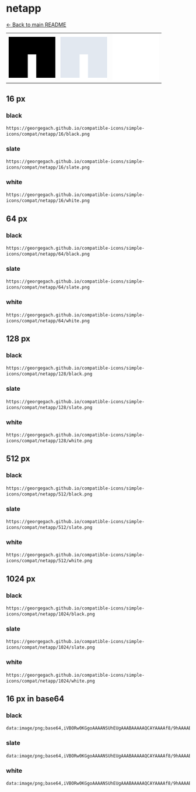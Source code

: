 # netapp

[← Back to main README](../../README.md)

<table><tr>
  <td><img src="./128/black.png" width="128" alt="netapp black icon" /></td>
  <td><img src="./128/slate.png" width="128" alt="netapp slate icon" /></td>
  <td><img src="./128/white.png" width="128" alt="netapp white icon" /></td>
</tr></table>

## 16 px

### black
```
https://georgegach.github.io/compatible-icons/simple-icons/compat/netapp/16/black.png
```

### slate
```
https://georgegach.github.io/compatible-icons/simple-icons/compat/netapp/16/slate.png
```

### white
```
https://georgegach.github.io/compatible-icons/simple-icons/compat/netapp/16/white.png
```

## 64 px

### black
```
https://georgegach.github.io/compatible-icons/simple-icons/compat/netapp/64/black.png
```

### slate
```
https://georgegach.github.io/compatible-icons/simple-icons/compat/netapp/64/slate.png
```

### white
```
https://georgegach.github.io/compatible-icons/simple-icons/compat/netapp/64/white.png
```

## 128 px

### black
```
https://georgegach.github.io/compatible-icons/simple-icons/compat/netapp/128/black.png
```

### slate
```
https://georgegach.github.io/compatible-icons/simple-icons/compat/netapp/128/slate.png
```

### white
```
https://georgegach.github.io/compatible-icons/simple-icons/compat/netapp/128/white.png
```

## 512 px

### black
```
https://georgegach.github.io/compatible-icons/simple-icons/compat/netapp/512/black.png
```

### slate
```
https://georgegach.github.io/compatible-icons/simple-icons/compat/netapp/512/slate.png
```

### white
```
https://georgegach.github.io/compatible-icons/simple-icons/compat/netapp/512/white.png
```

## 1024 px

### black
```
https://georgegach.github.io/compatible-icons/simple-icons/compat/netapp/1024/black.png
```

### slate
```
https://georgegach.github.io/compatible-icons/simple-icons/compat/netapp/1024/slate.png
```

### white
```
https://georgegach.github.io/compatible-icons/simple-icons/compat/netapp/1024/white.png
```

## 16 px in base64

### black
```
data:image/png;base64,iVBORw0KGgoAAAANSUhEUgAAABAAAAAQCAYAAAAf8/9hAAAABmJLR0QA/wD/AP+gvaeTAAAAY0lEQVQ4je3TOwqAQAwE0OcHwQt4/8qrCaK1IogWWoiyFm6hhYFAQmaGISRERoIOw0N+mWCJcZDGkL8hkN/MWkx7XaAKAZdA1gdMHcK9v4NfYLuD3vWZMoyHfkSD+YQrYw1YAam7GAzw83+xAAAAAElFTkSuQmCC
```

### slate
```
data:image/png;base64,iVBORw0KGgoAAAANSUhEUgAAABAAAAAQCAYAAAAf8/9hAAAABmJLR0QA/wD/AP+gvaeTAAAAeElEQVQ4je2TsQrCQBBE32gIpDsQvOr+/yvuZ9IoIYKdRyCMRRoNpPBSaOGWuzPDY9mFnaX+eh8lHjVmm64BTnY9waHe+isBzdZAMCAmAExrOH9EYJRTDCnFkIzylu77O/gHLHdwWz+T7SOmvDQK8kXS/K6j2wvAE6dEH9YF/Pp7AAAAAElFTkSuQmCC
```

### white
```
data:image/png;base64,iVBORw0KGgoAAAANSUhEUgAAABAAAAAQCAYAAAAf8/9hAAAABmJLR0QA/wD/AP+gvaeTAAAAZ0lEQVQ4je2TMQqAUAxDX1QEL+D273+Kfx5BdPYjSB10EEVBO+hgp5YmIYQWnCUz64DhIb+SmZnHQeYhf0OguNi1wLj2JVDfdRAlBUkBiGeg9zP4BZY76Dk+Uw6kzZyABph2uMprgBnVtxKC882HlQAAAABJRU5ErkJggg==
```

